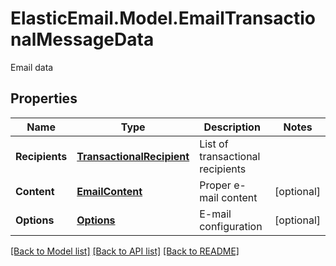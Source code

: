 # ElasticEmail.Model.EmailTransactionalMessageData
Email data

## Properties

Name | Type | Description | Notes
------------ | ------------- | ------------- | -------------
**Recipients** | [**TransactionalRecipient**](TransactionalRecipient.md) | List of transactional recipients | 
**Content** | [**EmailContent**](EmailContent.md) | Proper e-mail content | [optional] 
**Options** | [**Options**](Options.md) | E-mail configuration | [optional] 

[[Back to Model list]](../README.md#documentation-for-models) [[Back to API list]](../README.md#documentation-for-api-endpoints) [[Back to README]](../README.md)

